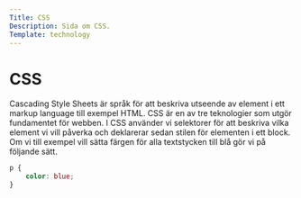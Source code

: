 ```yaml
---
Title: CSS
Description: Sida om CSS.
Template: technology
---
```


# CSS

Cascading Style Sheets är språk för att beskriva utseende av element i ett markup language till exempel HTML. CSS är en av tre teknologier som utgör fundamentet för webben. I CSS använder vi selektorer för att beskriva vilka element vi vill påverka och deklarerar sedan stilen för elementen i ett block. Om vi till exempel vill sätta färgen för alla textstycken till blå gör vi på följande sätt.

```css
p {
    color: blue;
}
```

